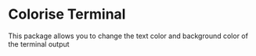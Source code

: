 # Colorise Terminal

This package allows you to change the text color and background color of the terminal output
